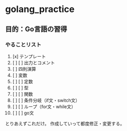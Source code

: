 # golang_practice

## 目的：Go言語の習得

### やることリスト

1. [x] テンプレート
2. [ ] [ ] 出力とコメント
3. [ ] 四則演算
4. [ ] 変数
5. [ ] [ ] 定数
6. [ ] [ ] 型
7. [ ] [ ] 関数
8. [ ] [ ] 条件分岐（if文・switch文）
9. [ ] [ ] ループ（for文・while文）
10. [ ] [ ] go文

とりあえずこれだけ。
作成していって都度修正・変更する。
